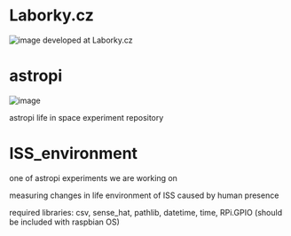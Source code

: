 # Laborky.cz
![image](https://user-images.githubusercontent.com/98588523/152417709-2008e586-28c6-4f2a-9e84-af8307ac01b9.png)
developed at Laborky.cz

# astropi
![image](https://user-images.githubusercontent.com/98588523/152418300-32eaec8f-1994-4808-82d1-7144593f4b88.png)

astropi life in space experiment repository

# ISS_environment
one of astropi experiments we are working on

measuring changes in life environment of ISS caused by human presence

required libraries: csv, sense_hat, pathlib, datetime, time, RPi.GPIO
(should be included with raspbian OS)
